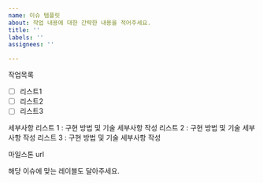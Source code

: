 ```yaml
---
name: 이슈 템플릿
about: 작업 내용에 대한 간략한 내용을 적어주세요.
title: ''
labels: ''
assignees: ''

---
```


작업목록
- [ ] 리스트1
- [ ] 리스트2
- [ ] 리스트3

세부사항
리스트 1 : 구현 방법 및 기술 세부사항 작성
리스트 2 : 구현 방법 및 기술 세부사항 작성
리스트 3 : 구현 방법 및 기술 세부사항 작성

마일스톤
url

해당 이슈에 맞는 레이블도 달아주세요.
